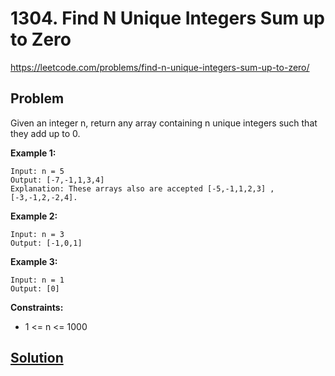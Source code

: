 # 1304. Find N Unique Integers Sum up to Zero

https://leetcode.com/problems/find-n-unique-integers-sum-up-to-zero/

## Problem

Given an integer n, return any array containing n unique integers such that they add up to 0.

**Example 1:**
```
Input: n = 5
Output: [-7,-1,1,3,4]
Explanation: These arrays also are accepted [-5,-1,1,2,3] , [-3,-1,2,-2,4].
```

**Example 2:**
```
Input: n = 3
Output: [-1,0,1]
```

**Example 3:**
```
Input: n = 1
Output: [0]
``` 

**Constraints:**
* 1 <= n <= 1000

## [Solution](answer.py)
